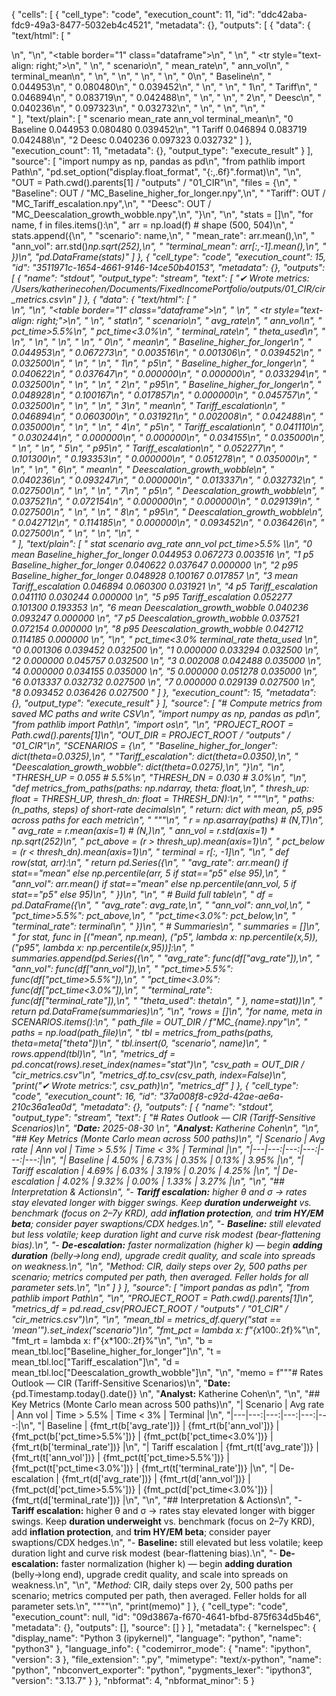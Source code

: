 {
 "cells": [
  {
   "cell_type": "code",
   "execution_count": 11,
   "id": "ddc42aba-fdc9-49a3-8477-5032eb4c4521",
   "metadata": {},
   "outputs": [
    {
     "data": {
      "text/html": [
       "<div>\n",
       "<style scoped>\n",
       "    .dataframe tbody tr th:only-of-type {\n",
       "        vertical-align: middle;\n",
       "    }\n",
       "\n",
       "    .dataframe tbody tr th {\n",
       "        vertical-align: top;\n",
       "    }\n",
       "\n",
       "    .dataframe thead th {\n",
       "        text-align: right;\n",
       "    }\n",
       "</style>\n",
       "<table border=\"1\" class=\"dataframe\">\n",
       "  <thead>\n",
       "    <tr style=\"text-align: right;\">\n",
       "      <th></th>\n",
       "      <th>scenario</th>\n",
       "      <th>mean_rate</th>\n",
       "      <th>ann_vol</th>\n",
       "      <th>terminal_mean</th>\n",
       "    </tr>\n",
       "  </thead>\n",
       "  <tbody>\n",
       "    <tr>\n",
       "      <th>0</th>\n",
       "      <td>Baseline</td>\n",
       "      <td>0.044953</td>\n",
       "      <td>0.080480</td>\n",
       "      <td>0.039452</td>\n",
       "    </tr>\n",
       "    <tr>\n",
       "      <th>1</th>\n",
       "      <td>Tariff</td>\n",
       "      <td>0.046894</td>\n",
       "      <td>0.083719</td>\n",
       "      <td>0.042488</td>\n",
       "    </tr>\n",
       "    <tr>\n",
       "      <th>2</th>\n",
       "      <td>Deesc</td>\n",
       "      <td>0.040236</td>\n",
       "      <td>0.097323</td>\n",
       "      <td>0.032732</td>\n",
       "    </tr>\n",
       "  </tbody>\n",
       "</table>\n",
       "</div>"
      ],
      "text/plain": [
       "   scenario  mean_rate  ann_vol  terminal_mean\n",
       "0  Baseline   0.044953 0.080480       0.039452\n",
       "1    Tariff   0.046894 0.083719       0.042488\n",
       "2     Deesc   0.040236 0.097323       0.032732"
      ]
     },
     "execution_count": 11,
     "metadata": {},
     "output_type": "execute_result"
    }
   ],
   "source": [
    "import numpy as np, pandas as pd\n",
    "from pathlib import Path\n",
    "pd.set_option(\"display.float_format\", \"{:,.6f}\".format)\n",
    "\n",
    "OUT = Path.cwd().parents[1] / \"outputs\" / \"01_CIR\"\n",
    "files = {\n",
    "    \"Baseline\": OUT / \"MC_Baseline_higher_for_longer.npy\",\n",
    "    \"Tariff\":   OUT / \"MC_Tariff_escalation.npy\",\n",
    "    \"Deesc\":    OUT / \"MC_Deescalation_growth_wobble.npy\",\n",
    "}\n",
    "\n",
    "stats = []\n",
    "for name, f in files.items():\n",
    "    arr = np.load(f)     # shape (500, 504)\n",
    "    stats.append({\n",
    "        \"scenario\": name,\n",
    "        \"mean_rate\": arr.mean(),\n",
    "        \"ann_vol\": arr.std()*np.sqrt(252),\n",
    "        \"terminal_mean\": arr[:,-1].mean(),\n",
    "    })\n",
    "pd.DataFrame(stats)"
   ]
  },
  {
   "cell_type": "code",
   "execution_count": 15,
   "id": "3511971c-1654-4661-9146-14ce50b40153",
   "metadata": {},
   "outputs": [
    {
     "name": "stdout",
     "output_type": "stream",
     "text": [
      "✔ Wrote metrics: /Users/katherinecohen/Documents/FixedIncomePortfolio/outputs/01_CIR/cir_metrics.csv\n"
     ]
    },
    {
     "data": {
      "text/html": [
       "<div>\n",
       "<style scoped>\n",
       "    .dataframe tbody tr th:only-of-type {\n",
       "        vertical-align: middle;\n",
       "    }\n",
       "\n",
       "    .dataframe tbody tr th {\n",
       "        vertical-align: top;\n",
       "    }\n",
       "\n",
       "    .dataframe thead th {\n",
       "        text-align: right;\n",
       "    }\n",
       "</style>\n",
       "<table border=\"1\" class=\"dataframe\">\n",
       "  <thead>\n",
       "    <tr style=\"text-align: right;\">\n",
       "      <th></th>\n",
       "      <th>stat</th>\n",
       "      <th>scenario</th>\n",
       "      <th>avg_rate</th>\n",
       "      <th>ann_vol</th>\n",
       "      <th>pct_time&gt;5.5%</th>\n",
       "      <th>pct_time&lt;3.0%</th>\n",
       "      <th>terminal_rate</th>\n",
       "      <th>theta_used</th>\n",
       "    </tr>\n",
       "  </thead>\n",
       "  <tbody>\n",
       "    <tr>\n",
       "      <th>0</th>\n",
       "      <td>mean</td>\n",
       "      <td>Baseline_higher_for_longer</td>\n",
       "      <td>0.044953</td>\n",
       "      <td>0.067273</td>\n",
       "      <td>0.003516</td>\n",
       "      <td>0.001306</td>\n",
       "      <td>0.039452</td>\n",
       "      <td>0.032500</td>\n",
       "    </tr>\n",
       "    <tr>\n",
       "      <th>1</th>\n",
       "      <td>p5</td>\n",
       "      <td>Baseline_higher_for_longer</td>\n",
       "      <td>0.040622</td>\n",
       "      <td>0.037647</td>\n",
       "      <td>0.000000</td>\n",
       "      <td>0.000000</td>\n",
       "      <td>0.033294</td>\n",
       "      <td>0.032500</td>\n",
       "    </tr>\n",
       "    <tr>\n",
       "      <th>2</th>\n",
       "      <td>p95</td>\n",
       "      <td>Baseline_higher_for_longer</td>\n",
       "      <td>0.048928</td>\n",
       "      <td>0.100167</td>\n",
       "      <td>0.017857</td>\n",
       "      <td>0.000000</td>\n",
       "      <td>0.045757</td>\n",
       "      <td>0.032500</td>\n",
       "    </tr>\n",
       "    <tr>\n",
       "      <th>3</th>\n",
       "      <td>mean</td>\n",
       "      <td>Tariff_escalation</td>\n",
       "      <td>0.046894</td>\n",
       "      <td>0.060300</td>\n",
       "      <td>0.031921</td>\n",
       "      <td>0.002008</td>\n",
       "      <td>0.042488</td>\n",
       "      <td>0.035000</td>\n",
       "    </tr>\n",
       "    <tr>\n",
       "      <th>4</th>\n",
       "      <td>p5</td>\n",
       "      <td>Tariff_escalation</td>\n",
       "      <td>0.041110</td>\n",
       "      <td>0.030244</td>\n",
       "      <td>0.000000</td>\n",
       "      <td>0.000000</td>\n",
       "      <td>0.034155</td>\n",
       "      <td>0.035000</td>\n",
       "    </tr>\n",
       "    <tr>\n",
       "      <th>5</th>\n",
       "      <td>p95</td>\n",
       "      <td>Tariff_escalation</td>\n",
       "      <td>0.052277</td>\n",
       "      <td>0.101300</td>\n",
       "      <td>0.193353</td>\n",
       "      <td>0.000000</td>\n",
       "      <td>0.051278</td>\n",
       "      <td>0.035000</td>\n",
       "    </tr>\n",
       "    <tr>\n",
       "      <th>6</th>\n",
       "      <td>mean</td>\n",
       "      <td>Deescalation_growth_wobble</td>\n",
       "      <td>0.040236</td>\n",
       "      <td>0.093247</td>\n",
       "      <td>0.000000</td>\n",
       "      <td>0.013337</td>\n",
       "      <td>0.032732</td>\n",
       "      <td>0.027500</td>\n",
       "    </tr>\n",
       "    <tr>\n",
       "      <th>7</th>\n",
       "      <td>p5</td>\n",
       "      <td>Deescalation_growth_wobble</td>\n",
       "      <td>0.037521</td>\n",
       "      <td>0.072154</td>\n",
       "      <td>0.000000</td>\n",
       "      <td>0.000000</td>\n",
       "      <td>0.029139</td>\n",
       "      <td>0.027500</td>\n",
       "    </tr>\n",
       "    <tr>\n",
       "      <th>8</th>\n",
       "      <td>p95</td>\n",
       "      <td>Deescalation_growth_wobble</td>\n",
       "      <td>0.042712</td>\n",
       "      <td>0.114185</td>\n",
       "      <td>0.000000</td>\n",
       "      <td>0.093452</td>\n",
       "      <td>0.036426</td>\n",
       "      <td>0.027500</td>\n",
       "    </tr>\n",
       "  </tbody>\n",
       "</table>\n",
       "</div>"
      ],
      "text/plain": [
       "   stat                    scenario  avg_rate  ann_vol  pct_time>5.5%  \\\n",
       "0  mean  Baseline_higher_for_longer  0.044953 0.067273       0.003516   \n",
       "1    p5  Baseline_higher_for_longer  0.040622 0.037647       0.000000   \n",
       "2   p95  Baseline_higher_for_longer  0.048928 0.100167       0.017857   \n",
       "3  mean           Tariff_escalation  0.046894 0.060300       0.031921   \n",
       "4    p5           Tariff_escalation  0.041110 0.030244       0.000000   \n",
       "5   p95           Tariff_escalation  0.052277 0.101300       0.193353   \n",
       "6  mean  Deescalation_growth_wobble  0.040236 0.093247       0.000000   \n",
       "7    p5  Deescalation_growth_wobble  0.037521 0.072154       0.000000   \n",
       "8   p95  Deescalation_growth_wobble  0.042712 0.114185       0.000000   \n",
       "\n",
       "   pct_time<3.0%  terminal_rate  theta_used  \n",
       "0       0.001306       0.039452    0.032500  \n",
       "1       0.000000       0.033294    0.032500  \n",
       "2       0.000000       0.045757    0.032500  \n",
       "3       0.002008       0.042488    0.035000  \n",
       "4       0.000000       0.034155    0.035000  \n",
       "5       0.000000       0.051278    0.035000  \n",
       "6       0.013337       0.032732    0.027500  \n",
       "7       0.000000       0.029139    0.027500  \n",
       "8       0.093452       0.036426    0.027500  "
      ]
     },
     "execution_count": 15,
     "metadata": {},
     "output_type": "execute_result"
    }
   ],
   "source": [
    "# Compute metrics from saved MC paths and write CSV\n",
    "import numpy as np, pandas as pd\n",
    "from pathlib import Path\n",
    "import os\n",
    "\n",
    "PROJECT_ROOT = Path.cwd().parents[1]\n",
    "OUT_DIR = PROJECT_ROOT / \"outputs\" / \"01_CIR\"\n",
    "SCENARIOS = {\n",
    "    \"Baseline_higher_for_longer\": dict(theta=0.0325),\n",
    "    \"Tariff_escalation\":          dict(theta=0.0350),\n",
    "    \"Deescalation_growth_wobble\": dict(theta=0.0275),\n",
    "}\n",
    "\n",
    "THRESH_UP = 0.055   # 5.5%\n",
    "THRESH_DN = 0.030   # 3.0%\n",
    "\n",
    "def metrics_from_paths(paths: np.ndarray, theta: float,\n",
    "                       thresh_up: float = THRESH_UP, thresh_dn: float = THRESH_DN):\n",
    "    \"\"\"\n",
    "    paths: (n_paths, steps) of short-rate decimals\n",
    "    return: dict with mean, p5, p95 across paths for each metric\n",
    "    \"\"\"\n",
    "    r = np.asarray(paths)                             # (N,T)\n",
    "    avg_rate = r.mean(axis=1)                         # (N,)\n",
    "    ann_vol  = r.std(axis=1) * np.sqrt(252)\n",
    "    pct_above = (r > thresh_up).mean(axis=1)\n",
    "    pct_below = (r < thresh_dn).mean(axis=1)\n",
    "    terminal  = r[:, -1]\n",
    "\n",
    "    def row(stat, arr):\n",
    "        return pd.Series({\n",
    "            \"avg_rate\": arr.mean() if stat==\"mean\" else np.percentile(arr, 5 if stat==\"p5\" else 95),\n",
    "            \"ann_vol\": arr.mean() if stat==\"mean\" else np.percentile(ann_vol, 5 if stat==\"p5\" else 95)\n",
    "        })\n",
    "\n",
    "    # Build full table\n",
    "    df = pd.DataFrame({\n",
    "        \"avg_rate\":    avg_rate,\n",
    "        \"ann_vol\":     ann_vol,\n",
    "        \"pct_time>5.5%\": pct_above,\n",
    "        \"pct_time<3.0%\": pct_below,\n",
    "        \"terminal_rate\": terminal\n",
    "    })\n",
    "    # Summaries\n",
    "    summaries = []\n",
    "    for stat, func in [(\"mean\", np.mean), (\"p5\", lambda x: np.percentile(x,5)), (\"p95\", lambda x: np.percentile(x,95))]:\n",
    "        summaries.append(pd.Series({\n",
    "            \"avg_rate\":        func(df[\"avg_rate\"]),\n",
    "            \"ann_vol\":         func(df[\"ann_vol\"]),\n",
    "            \"pct_time>5.5%\":   func(df[\"pct_time>5.5%\"]),\n",
    "            \"pct_time<3.0%\":   func(df[\"pct_time<3.0%\"]),\n",
    "            \"terminal_rate\":   func(df[\"terminal_rate\"]),\n",
    "            \"theta_used\":      theta\n",
    "        }, name=stat))\n",
    "    return pd.DataFrame(summaries)\n",
    "\n",
    "rows = []\n",
    "for name, meta in SCENARIOS.items():\n",
    "    path_file = OUT_DIR / f\"MC_{name}.npy\"\n",
    "    paths = np.load(path_file)\n",
    "    tbl = metrics_from_paths(paths, theta=meta[\"theta\"])\n",
    "    tbl.insert(0, \"scenario\", name)\n",
    "    rows.append(tbl)\n",
    "\n",
    "metrics_df = pd.concat(rows).reset_index(names=\"stat\")\n",
    "csv_path = OUT_DIR / \"cir_metrics.csv\"\n",
    "metrics_df.to_csv(csv_path, index=False)\n",
    "print(\"✔ Wrote metrics:\", csv_path)\n",
    "metrics_df"
   ]
  },
  {
   "cell_type": "code",
   "execution_count": 16,
   "id": "37a008f8-c92d-42ae-ae6a-210c36a1ea0d",
   "metadata": {},
   "outputs": [
    {
     "name": "stdout",
     "output_type": "stream",
     "text": [
      "# Rates Outlook — CIR (Tariff-Sensitive Scenarios)\n",
      "**Date:** 2025-08-30  \n",
      "**Analyst:** Katherine Cohen\n",
      "\n",
      "## Key Metrics (Monte Carlo mean across 500 paths)\n",
      "| Scenario | Avg rate | Ann vol | Time > 5.5% | Time < 3% | Terminal |\n",
      "|---|---:|---:|---:|---:|---:|\n",
      "| Baseline | 4.50% | 6.73% | 0.35% | 0.13% | 3.95% |\n",
      "| Tariff escalation | 4.69% | 6.03% | 3.19% | 0.20% | 4.25% |\n",
      "| De-escalation | 4.02% | 9.32% | 0.00% | 1.33% | 3.27% |\n",
      "\n",
      "## Interpretation & Actions\n",
      "- **Tariff escalation:** higher θ and σ → rates stay elevated longer with bigger swings. Keep **duration underweight** vs. benchmark (focus on 2–7y KRD), add **inflation protection**, and **trim HY/EM beta**; consider payer swaptions/CDX hedges.\n",
      "- **Baseline:** still elevated but less volatile; keep duration light and curve risk modest (bear-flattening bias).\n",
      "- **De-escalation:** faster normalization (higher k) — begin **adding duration** (belly→long end), upgrade credit quality, and scale into spreads on weakness.\n",
      "\n",
      "*Method:* CIR, daily steps over 2y, 500 paths per scenario; metrics computed per path, then averaged. Feller holds for all parameter sets.\n",
      "\n"
     ]
    }
   ],
   "source": [
    "import pandas as pd\n",
    "from pathlib import Path\n",
    "\n",
    "PROJECT_ROOT = Path.cwd().parents[1]\n",
    "metrics_df = pd.read_csv(PROJECT_ROOT / \"outputs\" / \"01_CIR\" / \"cir_metrics.csv\")\n",
    "\n",
    "mean_tbl = metrics_df.query(\"stat == 'mean'\").set_index(\"scenario\")\n",
    "fmt_pct = lambda x: f\"{x*100:.2f}%\"\n",
    "fmt_rt  = lambda x: f\"{x*100:.2f}%\"\n",
    "\n",
    "b = mean_tbl.loc[\"Baseline_higher_for_longer\"]\n",
    "t = mean_tbl.loc[\"Tariff_escalation\"]\n",
    "d = mean_tbl.loc[\"Deescalation_growth_wobble\"]\n",
    "\n",
    "memo = f\"\"\"# Rates Outlook — CIR (Tariff-Sensitive Scenarios)\n",
    "**Date:** {pd.Timestamp.today().date()}  \n",
    "**Analyst:** Katherine Cohen\n",
    "\n",
    "## Key Metrics (Monte Carlo mean across 500 paths)\n",
    "| Scenario | Avg rate | Ann vol | Time > 5.5% | Time < 3% | Terminal |\n",
    "|---|---:|---:|---:|---:|---:|\n",
    "| Baseline | {fmt_rt(b['avg_rate'])} | {fmt_rt(b['ann_vol'])} | {fmt_pct(b['pct_time>5.5%'])} | {fmt_pct(b['pct_time<3.0%'])} | {fmt_rt(b['terminal_rate'])} |\n",
    "| Tariff escalation | {fmt_rt(t['avg_rate'])} | {fmt_rt(t['ann_vol'])} | {fmt_pct(t['pct_time>5.5%'])} | {fmt_pct(t['pct_time<3.0%'])} | {fmt_rt(t['terminal_rate'])} |\n",
    "| De-escalation | {fmt_rt(d['avg_rate'])} | {fmt_rt(d['ann_vol'])} | {fmt_pct(d['pct_time>5.5%'])} | {fmt_pct(d['pct_time<3.0%'])} | {fmt_rt(d['terminal_rate'])} |\n",
    "\n",
    "## Interpretation & Actions\n",
    "- **Tariff escalation:** higher θ and σ → rates stay elevated longer with bigger swings. Keep **duration underweight** vs. benchmark (focus on 2–7y KRD), add **inflation protection**, and **trim HY/EM beta**; consider payer swaptions/CDX hedges.\n",
    "- **Baseline:** still elevated but less volatile; keep duration light and curve risk modest (bear-flattening bias).\n",
    "- **De-escalation:** faster normalization (higher k) — begin **adding duration** (belly→long end), upgrade credit quality, and scale into spreads on weakness.\n",
    "\n",
    "*Method:* CIR, daily steps over 2y, 500 paths per scenario; metrics computed per path, then averaged. Feller holds for all parameter sets.\n",
    "\"\"\"\n",
    "print(memo)"
   ]
  },
  {
   "cell_type": "code",
   "execution_count": null,
   "id": "09d3867a-f670-4641-bfbd-875f634d5b46",
   "metadata": {},
   "outputs": [],
   "source": []
  }
 ],
 "metadata": {
  "kernelspec": {
   "display_name": "Python 3 (ipykernel)",
   "language": "python",
   "name": "python3"
  },
  "language_info": {
   "codemirror_mode": {
    "name": "ipython",
    "version": 3
   },
   "file_extension": ".py",
   "mimetype": "text/x-python",
   "name": "python",
   "nbconvert_exporter": "python",
   "pygments_lexer": "ipython3",
   "version": "3.13.7"
  }
 },
 "nbformat": 4,
 "nbformat_minor": 5
}
